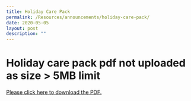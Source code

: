```yaml
---
title: Holiday Care Pack
permalink: /Resources/announcements/holiday-care-pack/
date: 2020-05-05
layout: post
description: ""
---
```

# Holiday care pack pdf not uploaded as size > 5MB limit
<a href="INSERT URL HERE">Please click here to download the PDF.</a>
